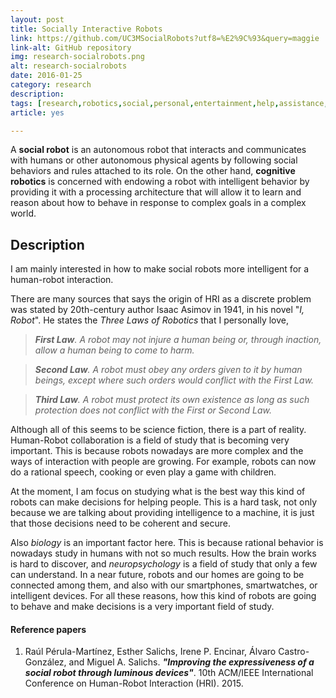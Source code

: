 ```yaml
---
layout: post
title: Socially Interactive Robots
link: https://github.com/UC3MSocialRobots?utf8=%E2%9C%93&query=maggie
link-alt: GitHub repository
img: research-socialrobots.png
alt: research-socialrobots
date: 2016-01-25
category: research
description: 
tags: [research,robotics,social,personal,entertainment,help,assistance,hri,robot,cognitive,cognition,github]
article: yes

---
```


A **social robot** is an autonomous robot that interacts and communicates with humans or other autonomous physical agents by following social behaviors and rules attached to its role. On the other hand, **cognitive robotics** is concerned with endowing a robot with intelligent behavior by providing it with a processing architecture that will allow it to learn and reason about how to behave in response to complex goals in a complex world.

## Description

I am mainly interested in how to make social robots more intelligent for a human-robot interaction.

There are many sources that says the origin of HRI as a discrete problem was stated by 20th-century author Isaac Asimov in 1941, in his novel "_I, Robot_". He states the _Three Laws of Robotics_ that I personally love,

> _**First Law**. A robot may not injure a human being or, through inaction, allow a human being to come to harm._

> _**Second Law**. A robot must obey any orders given to it by human beings, except where such orders would conflict with the First Law._

> _**Third Law**. A robot must protect its own existence as long as such protection does not conflict with the First or Second Law._

Although all of this seems to be science fiction, there is a part of reality. Human-Robot collaboration is a field of study that is becoming very important. This is because robots nowadays are more complex and the ways of interaction with people are growing. For example, robots can now do a rational speech, cooking or even play a game with children.

At the moment, I am focus on studying what is the best way this kind of robots can make decisions for helping people. This is a hard task, not only because we are talking about providing intelligence to a machine, it is just that those decisions need to be coherent and secure.

Also *biology* is an important factor here. This is because rational behavior is nowadays study in humans with not so much results. How the brain works is hard to discover, and _neuropsychology_ is a field of study that only a few can understand. In a near future, robots and our homes are going to be connected among them, and also with our smartphones, smartwatches, or intelligent devices. For all these reasons, how this kind of robots are going to behave and make decisions is a very important field of study.

#### Reference papers

1. Raúl Pérula-Martínez, Esther Salichs, Irene P. Encinar, Álvaro Castro-González, and Miguel A. Salichs. **_"Improving the expressiveness of a social robot through luminous devices"_**. 10th ACM/IEEE International Conference on Human-Robot Interaction (HRI). 2015.
